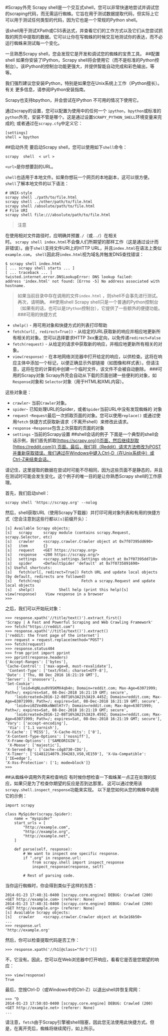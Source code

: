 #Scrapy外壳
Scrapy shell是一个交互式shell，您可以非常快速地尝试并调试您的scraping代码，而无需运行蜘蛛。它旨在用于测试数据提取代码，但实际上它可以用于测试任何类型的代码，因为它也是一个常规的Python shell。

该shell用于测试XPath或CSS表达式，并查看它们的工作方式以及它们从您尝试抓取的网页中提取的数据。它可以让你在写蜘蛛的时候交互地测试你的表达，而不必运行蜘蛛来测试每一个变化。

一旦熟悉Scrapy shell，您会发现它是开发和调试您的蜘蛛的宝贵工具。
##配置shell
如果你安装了IPython，Scrapy shell将会使用它（而不是标准的Python控制台）。该IPython的控制台功能更强大，并提供智能自动完成和彩色输出，等等。

我们强烈建议您安装IPython，特别是如果您在Unix系统上工作（IPython擅长）。有关 更多信息，请参阅IPython安装指南。

Scrapy也支持bpython，并会尝试在IPython 不可用的情况下使用它。

通过scrapy的设置，您可以配置为使用中的任何一个 `ipython`，`bpython`或标准的`python`外壳，安装不管是哪个。这是通过设置`SCRAPY_PYTHON_SHELL`环境变量来完成的; 或者通过在`scrapy.cfg`中定义它：

	[settings]
	shell = bpython
##启动外壳
要启动Scrapy shell，您可以使用如下`shell`命令：

	scrapy  shell  < url >
`<url>`是你想要刮的URL。

`shell`也适用于本地文件。如果你想玩一个网页的本地副本，这可以很方便。`shell`了解本地文件的以下语法：
	
	# UNIX-style
	scrapy shell ./path/to/file.html
	scrapy shell ../other/path/to/file.html
	scrapy shell /absolute/path/to/file.html
	# File URI
	scrapy shell file:///absolute/path/to/file.html
>注意
>
在使用相对文件路径时，应明确并预置`./`（或`../`）在相关时。 `scrapy shell index.html`不会像人们所期望的那样工作（这是通过设计而非错误）。由于`shell`支持文件URI上的HTTP URL，并且`index.html`在语法上类似`example.com`， `shell`因此将`index.html`视为域名并触发DNS查找错误：

	$ scrapy shell index.html
	[ ... scrapy shell starts ... ]
	[ ... traceback ... ]
	twisted.internet.error.DNSLookupError: DNS lookup failed:
	address 'index.html' not found: [Errno -5] No address associated with hostname.
>如果当前目录中存在调用的文件`index.html` ，则shell不会事先进行测试。再次，请明确。
##使用shell
Scrapy shell只是一个普通的Python控制台（如果有的话，也可以是`IPython`控制台），它提供了一些额外的便捷功能。
###可用的快捷方式
- `shelp()` - 用可用对象和快捷方式的列表打印帮助
- `fetch(url[, redirect=True])` - 从给定的URL获取新的响应并相应地更新所有相关的对象。您可以选择要求HTTP 3xx重定向，以免传递`redirect=False`
- `fetch(request)` - 从给定的请求中获取新的响应，并相应地更新所有相关的对象。
- `view(response)` - 在本地网络浏览器中打开给定的响应，以供检查。这将在响应主体中添加一个<base>标记，以便正确显示外部链接（如图像和样式表）。但请注意，这将在您的计算机中创建一个临时文件，该文件不会被自动删除。
###可用的Scrapy对象
Scrapy外壳会自动从下载的页面创建一些便利的对象，如`Response`对象和 `Selector`对象（用于HTML和XML内容）。

这些对象是：

- `crawler`- 当前`Crawler`对象。
- `spider`- 已知处理URL的Spider，或者`Spider`当前URL中没有发现蜘蛛的 对象
- `request` -`Request`最后一次抓取页面的对象。您可以使用`replace()` 或通过使用`fetch` 快捷方式获取新请求（不离开shell）来修改此请求。
- `response` -`Response`包含上次获取的页面的对象
- `settings` -当前的Scrapy设置
##shell会话的例子
下面是一个典型的shell会话示例，我们首先抓取[https://scrapy.org]()页面，然后继续刮取[https://reddit.com]() 页面。最后，我们将（Reddit）请求方法修改为POST并重新获取错误。我们通过在Windows中键入Ctrl-D（在Unix系统中）或Ctrl-Z来结束会话。

请记住，这里提取的数据在尝试时可能不尽相同，因为这些页面不是静态的，并且在测试时可能会发生变化。这个例子的唯一目的是让你熟悉Scrapy shell的工作原理。

首先，我们启动shell：

	scrapy shell 'https://scrapy.org' --nolog
然后，shell获取URL（使用Scrapy下载器）并打印可用对象列表和有用的快捷方式（您会注意到这些行都以`[s]`前缀开头）：
	
	[s] Available Scrapy objects:
	[s]   scrapy     scrapy module (contains scrapy.Request, scrapy.Selector, etc)
	[s]   crawler    <scrapy.crawler.Crawler object at 0x7f07395dd690>
	[s]   item       {}
	[s]   request    <GET https://scrapy.org>
	[s]   response   <200 https://scrapy.org/>
	[s]   settings   <scrapy.settings.Settings object at 0x7f07395dd710>
	[s]   spider     <DefaultSpider 'default' at 0x7f0735891690>
	[s] Useful shortcuts:
	[s]   fetch(url[, redirect=True]) Fetch URL and update local objects (by default, redirects are followed)
	[s]   fetch(req)                  Fetch a scrapy.Request and update local objects
	[s]   shelp()           Shell help (print this help)[s]   view(response)    View response in a browser
	>>>
之后，我们可以开始玩对象：

	>>> response.xpath('//title/text()').extract_first()
	'Scrapy | A Fast and Powerful Scraping and Web Crawling Framework'
	>>> fetch("https://reddit.com")
	>>> response.xpath('//title/text()').extract()
	['reddit: the front page of the internet']
	>>> request = request.replace(method="POST")
	>>> fetch(request)
	>>> response.status404
	>>> from pprint import pprint
	>>> pprint(response.headers)
	{'Accept-Ranges': ['bytes'], 
	'Cache-Control': ['max-age=0, must-revalidate'],
	 'Content-Type': ['text/html; charset=UTF-8'], 
	'Date': ['Thu, 08 Dec 2016 16:21:19 GMT'], 
	'Server': ['snooserv'], 
	'Set-Cookie':
		 ['loid=KqNLou0V9SKMX4qb4n; Domain=reddit.com; Max-Age=63071999; Path=/; expires=Sat, 08-Dec-2018 16:21:19 GMT; secure',                
		'loidcreated=2016-12-08T16%3A21%3A19.445Z; Domain=reddit.com; Max-Age=63071999; Path=/; expires=Sat, 08-Dec-2018 16:21:19 GMT; secure',                
		'loid=vi0ZVe4NkxNWdlH7r7; Domain=reddit.com; Max-Age=63071999; Path=/; expires=Sat, 08-Dec-2018 16:21:19 GMT; secure',                
		'loidcreated=2016-12-08T16%3A21%3A19.459Z; Domain=reddit.com; Max-Age=63071999; Path=/; expires=Sat, 08-Dec-2018 16:21:19 GMT; secure'], 
	'Vary': ['accept-encoding'],
	 'Via': ['1.1 varnish'], 
	'X-Cache': ['MISS'], 'X-Cache-Hits': ['0'], 
	'X-Content-Type-Options': ['nosniff'], 
	'X-Frame-Options': ['SAMEORIGIN'],
	 'X-Moose': ['majestic'], 
	'X-Served-By': ['cache-cdg8730-CDG'], 
	'X-Timer': ['S1481214079.394283,VS0,VE159'], 'X-Ua-Compatible': ['IE=edge'], 
	'X-Xss-Protection': ['1; mode=block']}
	>>>
##从蜘蛛中调用外壳来检查响应
有时候你想检查一下蜘蛛某一点正在处理的反应，如果只是为了检查你期望的反应是否到达那里。
这可以通过使用该`scrapy.shell.inspect_response`功能来实现。
以下是您如何从您的蜘蛛中调用它的示例：
	
	import scrapy
	
	class MySpider(scrapy.Spider):
	    name = "myspider"
	    start_urls = [
	        "http://example.com",
	        "http://example.org",
	        "http://example.net",
	    ]
	
	    def parse(self, response):
	        # We want to inspect one specific response.
	        if ".org" in response.url:
	            from scrapy.shell import inspect_response
	            inspect_response(response, self)
	
	        # Rest of parsing code.
当你运行蜘蛛时，你会得到类似于这样的东西：
	
	2014-01-23 17:48:31-0400 [scrapy.core.engine] DEBUG: Crawled (200) <GET http://example.com> (referer: None)
	2014-01-23 17:48:31-0400 [scrapy.core.engine] DEBUG: Crawled (200) <GET http://example.org> (referer: None)
	[s] Available Scrapy objects:
	[s]   crawler    <scrapy.crawler.Crawler object at 0x1e16b50>
	...
	>>> response.url
	'http://example.org'
然后，你可以检查提取代码是否工作：

	>>> response.xpath('//h1[@class="fn"]')[]
不，它没有。因此，您可以在Web浏览器中打开响应，看看它是否是您期望的响应：

	>>> view(response)
	True
最后，您按Ctrl-D（或Windows中的Ctrl-Z）以退出shell并恢复爬网：
	
	>>> ^D
	2014-01-23 17:50:03-0400 [scrapy.core.engine] DEBUG: Crawled (200) <GET http://example.net> (referer: None)
	...
请注意，`fetch`由于Scrapy引擎被shell阻塞，因此您无法使用此快捷方式。但是，在离开壳后，蜘蛛将继续爬行，如上所示。
